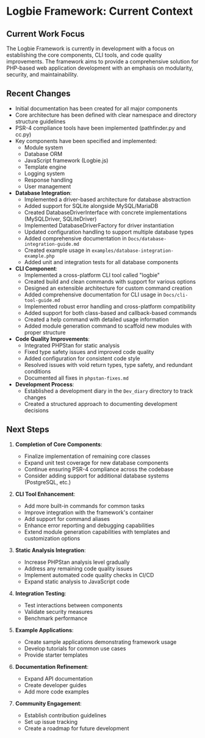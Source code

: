 # Logbie Framework: Current Context

## Current Work Focus

The Logbie Framework is currently in development with a focus on establishing the core components, CLI tools, and code quality improvements. The framework aims to provide a comprehensive solution for PHP-based web application development with an emphasis on modularity, security, and maintainability.

## Recent Changes

- Initial documentation has been created for all major components
- Core architecture has been defined with clear namespace and directory structure guidelines
- PSR-4 compliance tools have been implemented (pathfinder.py and cc.py)
- Key components have been specified and implemented:
  - Module system
  - Database ORM
  - JavaScript framework (Logbie.js)
  - Template engine
  - Logging system
  - Response handling
  - User management
- **Database Integration**:
  - Implemented a driver-based architecture for database abstraction
  - Added support for SQLite alongside MySQL/MariaDB
  - Created DatabaseDriverInterface with concrete implementations (MySQLDriver, SQLiteDriver)
  - Implemented DatabaseDriverFactory for driver instantiation
  - Updated configuration handling to support multiple database types
  - Added comprehensive documentation in `Docs/database-integration-guide.md`
  - Created example usage in `examples/database-integration-example.php`
  - Added unit and integration tests for all database components
- **CLI Component**:
  - Implemented a cross-platform CLI tool called "logbie"
  - Created build and clean commands with support for various options
  - Designed an extensible architecture for custom command creation
  - Added comprehensive documentation for CLI usage in `Docs/cli-tool-guide.md`
  - Implemented robust error handling and cross-platform compatibility
  - Added support for both class-based and callback-based commands
  - Created a help command with detailed usage information
  - Added module generation command to scaffold new modules with proper structure
- **Code Quality Improvements**:
  - Integrated PHPStan for static analysis
  - Fixed type safety issues and improved code quality
  - Added configuration for consistent code style
  - Resolved issues with void return types, type safety, and redundant conditions
  - Documented all fixes in `phpstan-fixes.md`
- **Development Process**:
  - Established a development diary in the `Dev_diary` directory to track changes
  - Created a structured approach to documenting development decisions

## Next Steps

1. **Completion of Core Components**:
   - Finalize implementation of remaining core classes
   - Expand unit test coverage for new database components
   - Continue ensuring PSR-4 compliance across the codebase
   - Consider adding support for additional database systems (PostgreSQL, etc.)

2. **CLI Tool Enhancement**:
   - Add more built-in commands for common tasks
   - Improve integration with the framework's container
   - Add support for command aliases
   - Enhance error reporting and debugging capabilities
   - Extend module generation capabilities with templates and customization options

3. **Static Analysis Integration**:
   - Increase PHPStan analysis level gradually
   - Address any remaining code quality issues
   - Implement automated code quality checks in CI/CD
   - Expand static analysis to JavaScript code

4. **Integration Testing**:
   - Test interactions between components
   - Validate security measures
   - Benchmark performance

5. **Example Applications**:
   - Create sample applications demonstrating framework usage
   - Develop tutorials for common use cases
   - Provide starter templates

6. **Documentation Refinement**:
   - Expand API documentation
   - Create developer guides
   - Add more code examples

7. **Community Engagement**:
   - Establish contribution guidelines
   - Set up issue tracking
   - Create a roadmap for future development